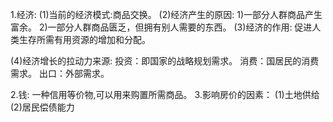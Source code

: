 1.经济:
  (1)当前的经济模式:商品交换。
  (2)经济产生的原因:
    1)一部分人群商品产生富余。
    2)一部分人群商品匮乏，但拥有别人需要的东西。
  (3)经济的作用:
     促进人类生存所需有用资源的增加和分配。

  (4)经济增长的拉动力来源:
     投资：即国家的战略规划需求。
     消费：国居民的消费需求。
     出口：外部需求。

2.钱:
  一种信用等价物,可以用来购置所需商品。
3.影响房价的因素：
  (1)土地供给
  (2)居民偿债能力
  
